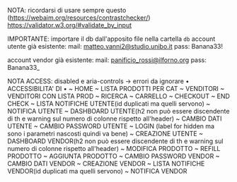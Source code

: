 NOTA: 
   ricordarsi di usare sempre questo (https://webaim.org/resources/contrastchecker/)
https://validator.w3.org/#validate_by_input

IMPORTANTE:
   importare il db dall'apposito file nella cartella `db`
   account utente già esistente:
      mail: 	matteo.vanni2@studio.unibo.it
      pass:    Banana33!

   account vendor già esistente:
      mail:    panificio_rossi@ilforno.org
      pass:    Banana33_



NOTA ACCESS:
      disabled e aria-controls -> errori da ignorare
   • ACCESSIBILITA' DI •
      ~ HOME
      ~ LISTA PRODOTTI PER CAT
      ~ VENDITORI
      ~ VENDITORI CON LISTA PROD
      ~ RICERCA
      ~ CARRELLO
      ~ CHECKOUT
      ~ END CHECK
      ~ LISTA NOTIFICHE UTENTE(id duplicati ma quelli servono)
      ~ NOTIFICA UTENTE
      ~ DASHBOARD UTENTE(h2 non può essere discendente di th e warning sul numero di colonne rispetto all'header)
      ~ CAMBIO DATI UTENTE
      ~ CAMBIO PASSWORD UTENTE
      ~ LOGIN (label for hidden ma sono i parametri nascosti quindi va bene)
      ~ CREAZIONE UTENTE
      ~ DASHBOARD VENDOR(h2 non può essere discendente di th e warning sul numero di colonne rispetto all'header)
      ~ MODIFICA PRODOTTO
      ~ REFILL PRODOTTO
      ~ AGGIUNTA PRODOTTO
      ~ CAMBIO PASSWORD VENDOR
      ~ CAMBIO DATI VENDOR
      ~ CREAZIONE VENDOR
      ~ LISTA NOTIFICHE VENDOR(id duplicati ma quelli servono)
      ~ NOTIFICA VENDOR



